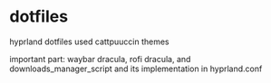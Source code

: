 # dotfiles
hyprland dotfiles
used cattpuuccin themes 


important part: waybar dracula, rofi dracula, and downloads_manager_script and its implementation in hyprland.conf  
